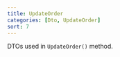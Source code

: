 ```yaml
---
title: UpdateOrder
categories: [Dto, UpdateOrder]
sort: 7
---
```


DTOs used in `UpdateOrder()` method.